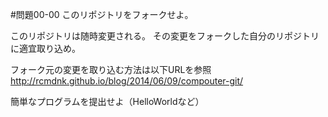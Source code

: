 #問題00-00
このリポジトリをフォークせよ。

このリポジトリは随時変更される。
その変更をフォークした自分のリポジトリに適宜取り込め。

フォーク元の変更を取り込む方法は以下URLを参照
http://rcmdnk.github.io/blog/2014/06/09/compouter-git/

簡単なプログラムを提出せよ（HelloWorldなど）
